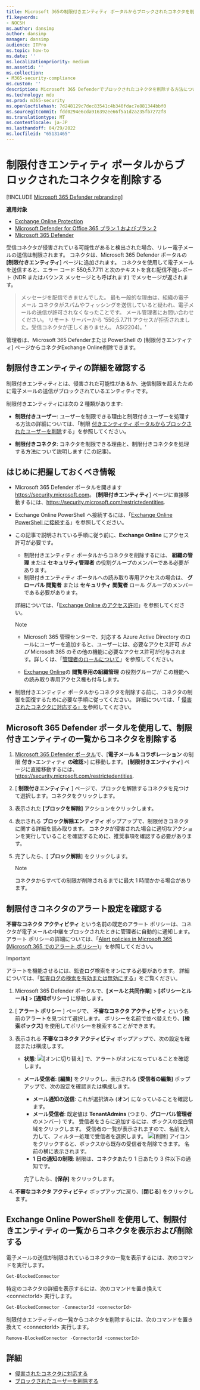 ```yaml
---
title: Microsoft 365の制限付きエンティティ ポータルからブロックされたコネクタを削除する
f1.keywords:
- NOCSH
ms.author: dansimp
author: dansimp
manager: dansimp
audience: ITPro
ms.topic: how-to
ms.date: ''
ms.localizationpriority: medium
ms.assetid: ''
ms.collection:
- M365-security-compliance
ms.custom: ''
description: Microsoft 365 Defenderでブロックされたコネクタを削除する方法について説明します。
ms.technology: mdo
ms.prod: m365-security
ms.openlocfilehash: 7d248129c7dec83541c4b340fdac7e881344bbf0
ms.sourcegitcommit: fdd0294e6cda916392ee66f5a1d2a235fb7272f8
ms.translationtype: MT
ms.contentlocale: ja-JP
ms.lasthandoff: 04/29/2022
ms.locfileid: "65131465"
---
```

# <a name="remove-blocked-connectors-from-the-restricted-entities-portal"></a>制限付きエンティティ ポータルからブロックされたコネクタを削除する

[!INCLUDE [Microsoft 365 Defender rebranding](../includes/microsoft-defender-for-office.md)]

**適用対象**

- [Exchange Online Protection](exchange-online-protection-overview.md)
- [Microsoft Defender for Office 365 プラン 1 およびプラン 2](defender-for-office-365.md)
- [Microsoft 365 Defender](../defender/microsoft-365-defender.md)

受信コネクタが侵害されている可能性があると検出された場合、リレー電子メールの送信は制限されます。 コネクタは、Microsoft 365 Defender ポータルの **[制限付きエンティティ**] ページに追加されます。 コネクタを使用して電子メールを送信すると、エラー コード 550;5.7.711 と次のテキストを含む配信不能レポート (NDR またはバウンス メッセージとも呼ばれます) でメッセージが返されます。 

> メッセージを配信できませんでした。 最も一般的な理由は、組織の電子メール コネクタがスパムやフィッシングを送信していると疑われ、電子メールの送信が許可されなくなったことです。 メール管理者にお問い合わせください。 
> リモート サーバーから '550;5.7.711 アクセスが拒否されました。受信コネクタが正しくありません。 AS(2204)。' 

管理者は、Microsoft 365 Defenderまたは PowerShell の [制限付きエンティティ] ページからコネクタExchange Online削除できます。 

## <a name="learn-more-on-restricted-entities"></a>制限付きエンティティの詳細を確認する

制限付きエンティティとは、侵害された可能性があるか、送信制限を超えたために電子メールの送信がブロックされているエンティティです。

制限付きエンティティには次の 2 種類があります: 

- **制限付きユーザー**: ユーザーを制限できる理由と制限付きユーザーを処理する方法の詳細については、「制限 [付きエンティティ ポータルからブロックされたユーザーを削除](removing-user-from-restricted-users-portal-after-spam.md)する」を参照してください。 

- **制限付きコネクタ**: コネクタを制限できる理由と、制限付きコネクタを処理する方法について説明します (この記事)。  

## <a name="what-do-you-need-to-know-before-you-begin"></a>はじめに把握しておくべき情報

- Microsoft 365 Defender ポータルを開きます<https://security.microsoft.com>。 **[制限付きエンティティ**] ページに直接移動するには、<https://security.microsoft.com/restrictedentities>.

- Exchange Online PowerShell へ接続するには、「[Exchange Online PowerShell に接続する](/powershell/exchange/connect-to-exchange-online-powershell)」を参照してください。

- この記事で説明されている手順に従う前に、**Exchange Online** にアクセス許可が必要です。
  - 制限付きエンティティ ポータルからコネクタを削除するには、 **組織の管理** または **セキュリティ管理者** の役割グループのメンバーである必要があります。
  - 制限付きエンティティ ポータルへの読み取り専用アクセスの場合は、 **グローバル 閲覧者** または **セキュリティ 閲覧者** ロール グループのメンバーである必要があります。

  詳細については、「[Exchange Online のアクセス許可](/exchange/permissions-exo/permissions-exo)」を参照してください。

  > [!NOTE]
  >
  > - Microsoft 365 管理センターで、対応する Azure Active Directory のロールにユーザーを追加すると、ユーザーには、必要なアクセス許可 _および_ Microsoft 365 のその他の機能に必要なアクセス許可が付与されます。詳しくは、「[管理者のロールについて](../../admin/add-users/about-admin-roles.md)」を参照してください。
  >
  > - [Exchange Online](/Exchange/permissions-exo/permissions-exo#role-groups)の **閲覧専用の組織管理** の役割グループが この機能への読み取り専用アクセス権も付与します。

- 制限付きエンティティ ポータルからコネクタを削除する前に、コネクタの制御を回復するために必要な手順に従ってください。 詳細については、「 [侵害されたコネクタに対応する」を](respond-compromised-connector.md)参照してください。

## <a name="use-the-microsoft-365-defender-portal-to-remove-a-connector-from-the-restricted-entities-list"></a>Microsoft 365 Defender ポータルを使用して、制限付きエンティティの一覧からコネクタを削除する

1. [Microsoft 365 Defender ポータル](https://security.microsoft.com)で、[**電子メール & コラボレーション** の制限 **付き**\>エンティティ **の確認**\>] に移動します。 **[制限付きエンティティ**] ページに直接移動するには、<https://security.microsoft.com/restrictedentities>.

2. [ **制限付きエンティティ** ] ページで、ブロックを解除するコネクタを見つけて選択します。コネクタをクリックします。

3. 表示された **[ブロックを解除]** アクションをクリックします。

4. 表示される **ブロック解除エンティティ** ポップアップで、制限付きコネクタに関する詳細を読み取ります。 コネクタが侵害された場合に適切なアクションを実行していることを確認するために、推奨事項を確認する必要があります。

5. 完了したら、[ **ブロック解除**] をクリックします。

   > [!NOTE]
   > コネクタからすべての制限が削除されるまでに最大 1 時間かかる場合があります。

## <a name="verify-the-alert-settings-for-restricted-connectors"></a>制限付きコネクタのアラート設定を確認する

**不審なコネクタ アクティビティ** という名前の既定のアラート ポリシーは、コネクタが電子メールの中継をブロックされたときに管理者に自動的に通知します。 アラート ポリシーの詳細については、「[Alert policies in Microsoft 365 (Microsoft 365 でのアラート ポリシー)](../../compliance/alert-policies.md)」を参照してください。

> [!IMPORTANT]
> アラートを機能させるには、監査ログ検索をオンにする必要があります。 詳細については、「[監査ログの検索を有効または無効にする](../../compliance/turn-audit-log-search-on-or-off.md)」をご覧ください。

1. Microsoft 365 Defender ポータルで、**[メールと共同作業]** \> **[ポリシーとルール]** \> **[通知ポリシー]** に移動します。

2. [ **アラート ポリシー** ] ページで、 **不審なコネクタ アクティビティ** という名前のアラートを見つけて選択します。 ポリシーを名前で並べ替えたり、**[検索ボックス]** を使用してポリシーを検索することができます。

3. 表示される **不審なコネクタ アクティビティ** ポップアップで、次の設定を確認または構成します。
   - **状態**: ![[オンに切り替え]](../../media/scc-toggle-on.png) で、アラートがオンになっていることを確認します。
   - **メール受信者**: **[編集]** をクリックし、表示される **[受信者の編集]** ポップアップで、次の設定を確認または構成します。
     - **メール通知の送信**: これが選択済み (**オン**) になっていることを確認します。
     - **メール受信者**: 既定値は **TenantAdmins** (つまり、**グローバル管理者** のメンバー) です。 受信者をさらに追加するには、ボックスの空白領域をクリックします。 受信者の一覧が表示されますので、名前を入力して、フィルター処理で受信者を選択します。 ![[削除]](../../media/m365-cc-sc-remove-selection-icon.png) アイコンをクリックすると、ボックスから既存の受信者を削除できます。 名前の横に表示されます。
     - **1 日の通知の制限**: 制限は、コネクタあたり 1 日あたり 3 件以下の通知です。

     完了したら、**[保存]** をクリックします。

4. **不審なコネクタ アクティビティ** ポップアップに戻り、[**閉じる**] をクリックします。

## <a name="use-exchange-online-powershell-to-view-and-remove-connectors-from-the-restricted-entities-list"></a>Exchange Online PowerShell を使用して、制限付きエンティティの一覧からコネクタを表示および削除する

電子メールの送信が制限されているコネクタの一覧を表示するには、次のコマンドを実行します。

```powershell
Get-BlockedConnector
```

特定のコネクタの詳細を表示するには、次のコマンドを置き換えて \<connectorId\> 実行します。

```powershell
Get-BlockedConnector -ConnectorId <connectorId>
```

制限付きエンティティの一覧からコネクタを削除するには、次のコマンドを置き換えて \<connectorId\> 実行します。

```powershell
Remove-BlockedConnector -ConnectorId <connectorId>
```

## <a name="more-information"></a>詳細

- [侵害されたコネクタに対応する](respond-compromised-connector.md)
- [ブロックされたユーザーを削除する](removing-user-from-restricted-users-portal-after-spam.md)
